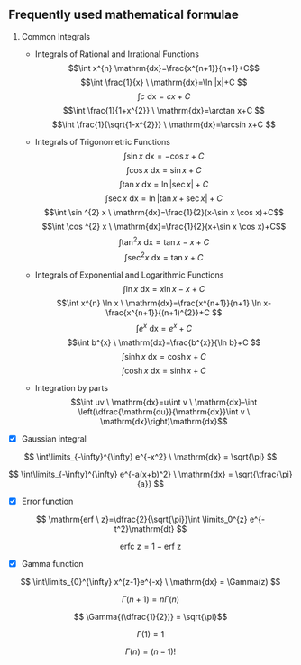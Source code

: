 
Frequently used mathematical formulae
----
1. Common Integrals
   - Integrals of Rational and Irrational Functions
   $$\int x^{n} \mathrm{dx}=\frac{x^{n+1}}{n+1}+C$$
   $$\int \frac{1}{x} \ \mathrm{dx}=\ln |x|+C $$
   $$\int c \ \mathrm{dx}=c x+C$$
   $$\int \frac{1}{1+x^{2}} \ \mathrm{dx}=\arctan x+C $$
   $$\int \frac{1}{\sqrt{1-x^{2}}} \ \mathrm{dx}=\arcsin x+C $$
   
   - Integrals of Trigonometric Functions
   $$\int \sin x \ \mathrm{dx}=-\cos x+C$$
   $$\int \cos x \ \mathrm{dx}=\sin x+C$$
   $$\int \tan x \ \mathrm{dx}=\ln |\sec x|+C$$
   $$\int \sec x \ \mathrm{dx}=\ln |\tan x+\sec x|+C$$
   $$\int \sin ^{2} x \ \mathrm{dx}=\frac{1}{2}(x-\sin x \cos x)+C$$
   $$\int \cos ^{2} x \ \mathrm{dx}=\frac{1}{2}(x+\sin x \cos x)+C$$
   $$\int \tan ^{2} x \ \mathrm{dx}=\tan x-x+C $$
   $$\int \sec ^{2} x \ \mathrm{dx}=\tan x+C $$
   
   - Integrals of Exponential and Logarithmic Functions
   $$\int \ln x \ \mathrm{dx}=x \ln x-x+C $$
   $$\int x^{n} \ln x \ \mathrm{dx}=\frac{x^{n+1}}{n+1} \ln x-\frac{x^{n+1}}{(n+1)^{2}}+C $$
   $$\int e^{x} \ \mathrm{dx}=e^{x}+C $$
   $$\int b^{x} \ \mathrm{dx}=\frac{b^{x}}{\ln b}+C $$
   $$\int \sinh x \ \mathrm{dx}=\cosh x+C $$
   $$\int \cosh x \ \mathrm{dx}=\sinh x+C $$

   - Integration by parts
   $$\int uv \ \mathrm{dx}=u\int v \ \mathrm{dx}-\int \left(\dfrac{\mathrm{du}}{\mathrm{dx}}\int v \  \mathrm{dx}\right)\mathrm{dx}$$

- [X] Gaussian integral

$$ \int\limits_{-\infty}^{\infty} e^{-x^2} \ \mathrm{dx} = \sqrt{\pi} $$

$$ \int\limits_{-\infty}^{\infty} e^{-a(x+b)^2} \ \mathrm{dx} = \sqrt{\tfrac{\pi}{a}} $$

- [X] Error function

$$ \mathrm{erf \ z}=\dfrac{2}{\sqrt{\pi}}\int \limits_0^{z} e^{-t^2}\mathrm{dt} $$ 

$$ \mathrm{erfc \ z}=1-\mathrm{erf \ z} $$ 

- [X] Gamma function

$$ \int\limits_{0}^{\infty} x^{z-1}e^{-x} \ \mathrm{dx} = \Gamma(z) $$

$$ \Gamma{(n+1)} = n\Gamma{(n)} $$

$$ \Gamma{(\dfrac{1}{2})} = \sqrt{\pi}$$

$$ \Gamma{(1)} = 1$$

$$\Gamma(n)=(n-1)!$$


